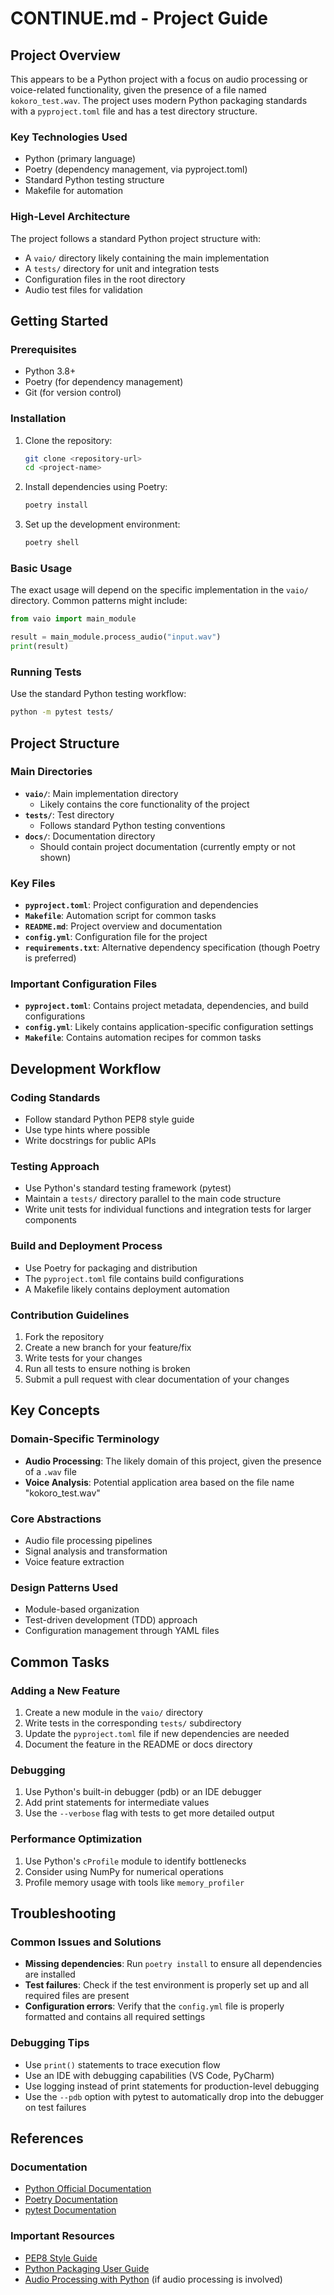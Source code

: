 # CONTINUE.md - Project Guide

## Project Overview

This appears to be a Python project with a focus on audio processing or voice-related functionality, given the presence of a file named `kokoro_test.wav`. The project uses modern Python packaging standards with a `pyproject.toml` file and has a test directory structure.

### Key Technologies Used

- Python (primary language)
- Poetry (dependency management, via pyproject.toml)
- Standard Python testing structure
- Makefile for automation

### High-Level Architecture

The project follows a standard Python project structure with:

- A `vaio/` directory likely containing the main implementation
- A `tests/` directory for unit and integration tests
- Configuration files in the root directory
- Audio test files for validation

## Getting Started

### Prerequisites

- Python 3.8+
- Poetry (for dependency management)
- Git (for version control)

### Installation

1. Clone the repository:

   ```bash
   git clone <repository-url>
   cd <project-name>
   ```
2. Install dependencies using Poetry:

   ```bash
   poetry install
   ```
3. Set up the development environment:

   ```bash
   poetry shell
   ```

### Basic Usage

The exact usage will depend on the specific implementation in the `vaio/` directory. Common patterns might include:

```python
from vaio import main_module

result = main_module.process_audio("input.wav")
print(result)
```

### Running Tests

Use the standard Python testing workflow:

```bash
python -m pytest tests/
```

## Project Structure

### Main Directories

- **`vaio/`**: Main implementation directory
  - Likely contains the core functionality of the project
- **`tests/`**: Test directory
  - Follows standard Python testing conventions
- **`docs/`**: Documentation directory
  - Should contain project documentation (currently empty or not shown)

### Key Files

- **`pyproject.toml`**: Project configuration and dependencies
- **`Makefile`**: Automation script for common tasks
- **`README.md`**: Project overview and documentation
- **`config.yml`**: Configuration file for the project
- **`requirements.txt`**: Alternative dependency specification (though Poetry is preferred)

### Important Configuration Files

- **`pyproject.toml`**: Contains project metadata, dependencies, and build configurations
- **`config.yml`**: Likely contains application-specific configuration settings
- **`Makefile`**: Contains automation recipes for common tasks

## Development Workflow

### Coding Standards

- Follow standard Python PEP8 style guide
- Use type hints where possible
- Write docstrings for public APIs

### Testing Approach

- Use Python's standard testing framework (pytest)
- Maintain a `tests/` directory parallel to the main code structure
- Write unit tests for individual functions and integration tests for larger components

### Build and Deployment Process

- Use Poetry for packaging and distribution
- The `pyproject.toml` file contains build configurations
- A Makefile likely contains deployment automation

### Contribution Guidelines

1. Fork the repository
2. Create a new branch for your feature/fix
3. Write tests for your changes
4. Run all tests to ensure nothing is broken
5. Submit a pull request with clear documentation of your changes

## Key Concepts

### Domain-Specific Terminology

- **Audio Processing**: The likely domain of this project, given the presence of a `.wav` file
- **Voice Analysis**: Potential application area based on the file name "kokoro_test.wav"

### Core Abstractions

- Audio file processing pipelines
- Signal analysis and transformation
- Voice feature extraction

### Design Patterns Used

- Module-based organization
- Test-driven development (TDD) approach
- Configuration management through YAML files

## Common Tasks

### Adding a New Feature

1. Create a new module in the `vaio/` directory
2. Write tests in the corresponding `tests/` subdirectory
3. Update the `pyproject.toml` file if new dependencies are needed
4. Document the feature in the README or docs directory

### Debugging

1. Use Python's built-in debugger (pdb) or an IDE debugger
2. Add print statements for intermediate values
3. Use the `--verbose` flag with tests to get more detailed output

### Performance Optimization

1. Use Python's `cProfile` module to identify bottlenecks
2. Consider using NumPy for numerical operations
3. Profile memory usage with tools like `memory_profiler`

## Troubleshooting

### Common Issues and Solutions

- **Missing dependencies**: Run `poetry install` to ensure all dependencies are installed
- **Test failures**: Check if the test environment is properly set up and all required files are present
- **Configuration errors**: Verify that the `config.yml` file is properly formatted and contains all required settings

### Debugging Tips

- Use `print()` statements to trace execution flow
- Use an IDE with debugging capabilities (VS Code, PyCharm)
- Use logging instead of print statements for production-level debugging
- Use the `--pdb` option with pytest to automatically drop into the debugger on test failures

## References

### Documentation

- [Python Official Documentation](https://docs.python.org/3/)
- [Poetry Documentation](https://python-poetry.org/docs/)
- [pytest Documentation](https://docs.pytest.org/en/stable/)

### Important Resources

- [PEP8 Style Guide](https://peps.python.org/pep-0008/)
- [Python Packaging User Guide](https://packaging.python.org/)
- [Audio Processing with Python](https://librosa.org/doc/latest/index.html) (if audio processing is involved)
